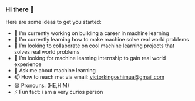 ### Hi there 👋


Here are some ideas to get you started:

- 🔭 I’m currently working on building a career in machine learning
- 🌱 I’m currently learning how to make machine solve real world problems 
- 👯 I’m looking to collaborate on cool machine learning projects that solves real world problems
- 🤔 I’m looking for machine learning internship to gain real world experience
- 💬 Ask me about machine learning
- 📫 How to reach me: via email: victorkingoshimua@gmail.com
- 😄 Pronouns: (HE,HIM)
- ⚡ Fun fact: i am a very curios person 

